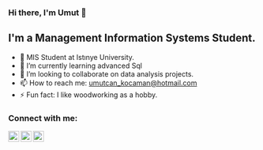 ### Hi there, I'm Umut 👋

## I'm a Management Information Systems Student.

- 🔭 MIS Student at Istınye University.
- 🌱 I’m currently learning advanced Sql
- 👯 I’m looking to collaborate on data analysis projects. 
- 📫 How to reach me: umutcan_kocaman@hotmail.com
- ⚡ Fun fact: I like woodworking as a hobby.

### Connect with me:
[<img align="left" alt="umut_c4n | Twitter" width="22px" src="https://cdn.jsdelivr.net/npm/simple-icons@v3/icons/twitter.svg" />](https://twitter.com/umut_c4n)
[<img align="left" alt="Umut Can Kocaman | LinkedIn" width="22px" src="https://cdn.jsdelivr.net/npm/simple-icons@v3/icons/linkedin.svg" />](https://www.linkedin.com/in/umutcankocaman/)
[<img align="left" alt="Umut Can Kocaman | Kaggle" width="22px" src="https://cdn.jsdelivr.net/npm/simple-icons@3.4.1/icons/kaggle.svg"/>](https://www.kaggle.com/umutc4n)
